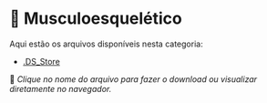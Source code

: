 # 📂 Musculoesquelético

Aqui estão os arquivos disponíveis nesta categoria:

- [.DS_Store](.DS_Store)

📌 *Clique no nome do arquivo para fazer o download ou visualizar diretamente no navegador.*
